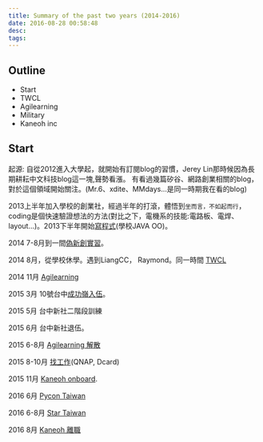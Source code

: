 ```yaml
---
title: Summary of the past two years (2014-2016)
date: 2016-08-28 00:58:48
desc:
tags:
---
```


## Outline

* Start
* TWCL
* Agilearning
* Military
* Kaneoh inc

## Start

起源: 自從2012進入大學起，就開始有訂閱blog的習慣，Jerey Lin那時候因為長期耕耘中文科技blog這一塊,聲勢看漲。
有看過幾篇矽谷、網路創業相關的blog，對於這個領域開始關注。(Mr.6、xdite、MMdays...是同一時期我在看的blog)

2013上半年加入學校的創業社，經過半年的打滾，體悟到`坐而言，不如起而行`，coding是個快速驗證想法的方法(對比之下，電機系的技能:電路板、電焊、layout...)。2013下半年開始[寫程式]()(學校JAVA OO)。

2014 7-8月到一間[偽新創實習](../fake-startup)。

2014 8月，從學校休學。遇到LiangCC， Raymond。同一時間 [TWCL](../twcl)

2014 11月 [Agilearning](../start-of-agilearning)

2015 3月 10號台中[成功嶺入伍](../military-life)。

2015 5月 台中新社二階段訓練

2015 6月 台中新社退伍。

2015 6-8月 [Agilearning 解散](../the-end-of-agilearning)

2015 8-10月 [找工作](../2015-looking-for-a-job)(QNAP, Dcard)

2015 11月 [Kaneoh onboard](../kaneoh).

2016 6月 [Pycon Taiwan](../pycon-volunteer)

2016 6-8月 [Star Taiwan](../star-taiwan-volunteer)

2016 8月 [Kaneoh 離職](../new-chaper-after-kaneoh)
